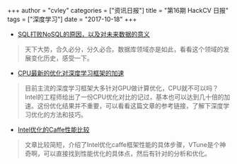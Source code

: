 +++
author = "cvley"
categories = ["资讯日报"]
title = "第16期 HackCV 日报"
tags = ["深度学习"]
date = "2017-10-18"
+++

- [SQL打败NoSQL的原因，以及对未来数据的意义](https://blog.timescale.com/why-sql-beating-nosql-what-this-means-for-future-of-data-time-series-database-348b777b847a?from=hackcv&hmsr=hackcv.com&utm_medium=hackcv.com&utm_source=hackcv.com)

> 天下大势，合久必分，分久必合。数据库领域亦是如此，看看这个领域的发展变化历史，感受一下。

- [CPU最新的优化对深度学习框架的加速](https://www.nextplatform.com/2017/10/13/new-optimizations-improve-deep-learning-frameworks-cpus/?from=hackcv&hmsr=hackcv.com&utm_medium=hackcv.com&utm_source=hackcv.com)

> 目前主流的深度学习框架大多针对GPU做计算优化，CPU就不可以吗？Intel的工程师给出了一份CPU优化对比的记过，基本也可以达到几十倍的加速。这份优化结果并不重要，可以看看这篇文章的参考链接，了解下深度学习优化的方法和技巧。

- [Intel优化的Caffe性能比较](https://software.intel.com/en-us/articles/comparison-between-intel-optimized-caffe-and-vanilla-caffe-by-intel-vtune-amplifier?from=hackcv&hmsr=hackcv.com&utm_medium=hackcv.com&utm_source=hackcv.com)

> 文章比较简短，介绍了Intel优化caffe框架性能的具体步骤，VTune是个神奇啊，可以直接找到性能优化的具体点，然后有针对的分析和优化。

